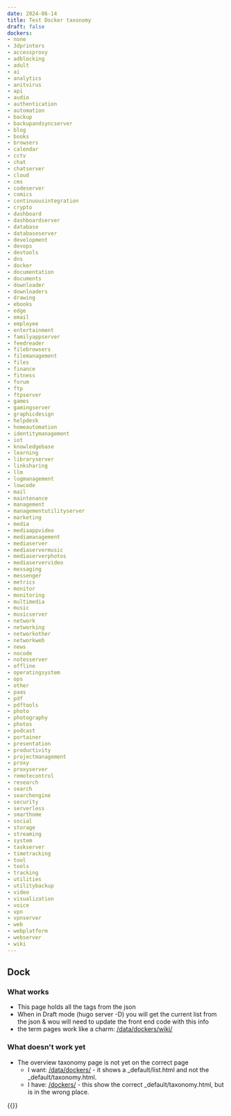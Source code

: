 ```yaml
---
date: 2024-06-14
title: Test Docker taxonomy
draft: false
dockers:
- none
- 3dprinters
- accessproxy
- adblocking
- adult
- ai
- analytics
- anitvirus
- api
- audio
- authentication
- automation
- backup
- backupandsyncserver
- blog
- books
- browsers
- calendar
- cctv
- chat
- chatserver
- cloud
- cms
- codeserver
- comics
- continuousintegration
- crypto
- dashboard
- dashboardserver
- database
- databaseserver
- development
- devops
- devtools
- dns
- docker
- documentation
- documents
- downloader
- downloaders
- drawing
- ebooks
- edge
- email
- employee
- entertainment
- familyappserver
- feedreader
- filebrowsers
- filemanagement
- files
- finance
- fitness
- forum
- ftp
- ftpserver
- games
- gamingserver
- graphicdesign
- helpdesk
- homeautomation
- identitymanagement
- iot
- knowledgebase
- learning
- libraryserver
- linksharing
- llm
- logmanagement
- lowcode
- mail
- maintenance
- management
- managementutilityserver
- marketing
- media
- mediaappvideo
- mediamanagement
- mediaserver
- mediaservermusic
- mediaserverphotos
- mediaservervideo
- messaging
- messenger
- metrics
- monitor
- monitoring
- multimedia
- music
- musicserver
- network
- networking
- networkother
- networkweb
- news
- nocode
- notesserver
- offline
- operatingsystem
- ops
- other
- paas
- pdf
- pdftools
- photo
- photography
- photos
- podcast
- portainer
- presentation
- productivity
- projectmanagement
- proxy
- proxyserver
- remotecontrol
- research
- search
- searchengine
- security
- serverless
- smarthome
- social
- storage
- streaming
- system
- taskserver
- timetracking
- tool
- tools
- tracking
- utilities
- utilitybackup
- video
- visualization
- voice
- vpn
- vpnserver
- web
- webplatform
- webserver
- wiki
---
```


## Dock

### What works
* This page holds all the tags from the json
* When in Draft mode (hugo server -D) you will get the current list from the json & wou will need to update the front end code with this info
* the term pages work like a charm: [/data/dockers/wiki/](/data/dockers/wiki/)

### What doesn't work yet
* The overview taxonomy page is not yet on the correct page 
    * I want: [/data/dockers/](/data/dockers/) - it shows a _default/list.html and not the _default/taxonomy.html.
    * I have: [/dockers/](/dockers/) - this show the correct _default/taxonomy.html, but is in the wrong place.

{{<pt-taxonomy>}}
